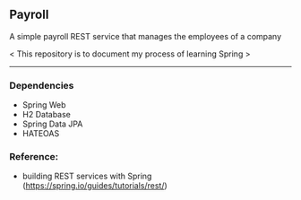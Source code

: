 ## Payroll
A simple payroll REST service that manages the employees of a company

< This repository is to document my process of learning Spring >

---
### Dependencies
- Spring Web
- H2 Database
- Spring Data JPA
- HATEOAS

### Reference:
- building REST services with Spring (https://spring.io/guides/tutorials/rest/)